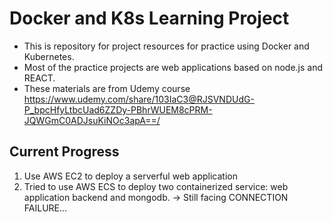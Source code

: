 # Docker and K8s Learning Project
+ This is repository for project resources for practice using Docker and Kubernetes.
+ Most of the practice projects are web applications based on node.js and REACT.
+ These materials are from Udemy course https://www.udemy.com/share/103IaC3@RJSVNDUdG-P_bpcHfyLtbcUad6ZZDy-PBhrWUEM8cPRM-JQWGmC0ADJsuKiNOc3apA==/

## Current Progress
1. Use AWS EC2 to deploy a serverful web application
2. Tried to use AWS ECS to deploy two containerized service: web application backend and mongodb.
   -> Still facing CONNECTION FAILURE... 
